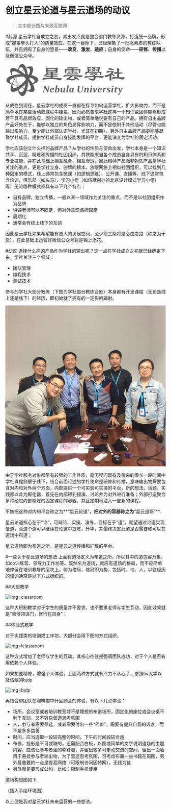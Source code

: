 创立星云论道与星云道场的动议
=========================

>文中部分图片来源互联网

#起源
星云学社自成立之初，其出发点就是整合部门教练资源，打造统一品牌，形成“握紧拳头打人”的质量效应。在这一目标下，已经聚集了一批高素质的教练队伍，并且拥有了自身的愿景——**改变**、**激发**、**适应**；自身的使命——**研修**、**传播**以及微信公众号。

![img=nebula](https://github.com/hxfirefox/blog/blob/master/record/nebula%20university%20logo_s.png)

从成立到现在，星云学社的成员一直都在探寻如何运营学社，扩大影响力，而不是简单地在某些活动或课程中挂名，因而必然要求学社这样一个知识型团体能够形成若干具有品牌效应，固化的输出物，或者简单地说要有自己的产品。拥有自主品牌产品好处在于，能够以独立的角色发挥影响力，而不是依附于其他活动（尽管也能输出影响力，至少能让外部认识学社，尤其在初期），另外自主品牌产品更能够凝聚学社成员，提供学社成员自身技能发挥的平台，更能演变为学社的固定活动。

学社应该创立什么样的品牌产品？从学社的性质与使命出发，学社本身是一个知识共享、沉淀、精炼和传播的社团组织，其效能来自各个成员自身具有的知识体系和专业技能，并在此基础上相互融合、相互渗透，因此精神产品而非物质产品是学社关注的重点，更是学社立身、创牌的根本。放眼网络上相似社团组织，可以找到几种固定的模式，线上通常包含微课（如逻辑思维）、公开课、直播等，线下通常包含培训、俱乐部（如头马）、学习小组（如伍斌创办的北京设计模式学习小组）等，无论哪种模式都具有以下几个特点：

- 自有品牌，独立传播，一般以某一领域作为关注的重点，而不是以社团组织作为品牌
- 讲课老师可以不固定，但对外呈现品牌固定
- 周期化
- 通常会有线上线下的互动

因此星云学社如果希望能有更大的发展空间，至少前三条将是必由之路（称之为干货），在此基础上运营好微信公众号将是锦上添花。

#动议
选择什么样的产品作为学社的输出呢？这一点在学社成立之初就已经确定下来，学社关注三个领域：

- 团队管理
- 编程技术
- 测试技术

参与的学社大部分教练（下图为学社部分教练合影）本身都有开发课程（无论是线上还是线下）的经历，即初始就了拥有的一定影响辐射。

![img=coach](https://github.com/hxfirefox/blog/blob/master/record/1615175139.jpg)

由于学社服务对象都带有较强的工作性质，毫无疑问现有及将来的很长一段时间中学社课程侧重于线下，结合前面论述的学社使命是研修和传播，意味输出物需要包含对内和对外两个方面，内部提供一个可实验可实操的平台，新的想法、话题、实践都以此为孵化器，首先在内部得到预演、讨论并为对外进行准备；外部打造聚合多种经过内部精炼的固定课程的容器，并且定期地注入一些新的课程。

不妨把这种对内的平台称之为**“星云论道”**，把对外的容器称之为**“星云道场”**.

星云论道核心在于“论”，可辩论、实操、演练，目标在于“道”，期望通过论道实现悟道，而这个道可以继续在论道中提炼，升华，并最终决定此道是否需要和可以在道场中布道；

星云道场即为布道之所，是星云之道传播和扩散的平台。

#一些关于星云道场的想法
上面将道场定义为布道之所，所以其中的道包容万象，如oo训练营、领导力工作坊等。既然名为道场，就应有道场的格局，而不应简单地停留在培训教导的层次上。何为格局，格局即为势，包括时、地、人，以往经历的培训通常是以下方式组织的。

##大班教学

![img=classroom](http://www.syyirui.com/upfile/isClass/pic/20151129101305-31867800187319516_thumb.jpg)

这种大班制教学对于学生的质量并不要求，也不要求老师与学生互动，因此效果就是“师傅领进门，修行在自身”；

##体验式教学

对于实践类的培训或工作坊，大部分会用下图的方式组织。

![img=lclassroom](http://i2.sinaimg.cn/edu/2013/0724/U3844P42DT20130724104244.jpg)

这种方式增加了老师与学生的互动，其核心往往是强调团队成功，对于个人是否有用依赖个人体验。

如果想要精修，增强个人体验，上面两种方式就有点力不从心了，参照tw大学以及伍斌的bjdp

![img=bjdp](http://nebula.wsimg.com/b885017fc627d1988350ec8cc0949388?AccessKeyId=7D82E6433833FE8AF8AE&disposition=0&alloworigin=1)

再结合带团队在咖啡馆中开回顾会的体验，有以下几点体验：

- 场所，会议室或者培训教室并不是理想的布道场所，固定化的座位或会议桌不利于互动，又不容易营造思考氛围
- 人，参与者需要筛选，或者需要付出一些“代价”，需要有提升自我的诉求，而不是多多益善
- 时间，应当选取一段较完整的时间，下午的时间段较合适
- 布置，投影是不可或缺的，还需配合白板，以图或简单的文字说明道场的主题内容，应该让参与者坐的够舒服，并留出较多可走动交流的空间，留出一面墙用于悬挂参与者输出物，为了营造思考氛围，可考虑布置一些书籍在周围，另外最重要的一点是提高网络（可限制访问因特网），无线为佳
- 另外就是要形成公约，比如：限制手机使用

道场构想图如下.

（插入手绘环境图）

以上便是我对星云学社未来运营的一些想法。
